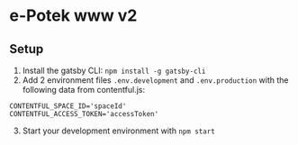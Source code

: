 # e-Potek www v2

## Setup

1. Install the gatsby CLI: `npm install -g gatsby-cli`
2. Add 2 environment files `.env.development` and `.env.production` with the following data from contentful.js:

```
CONTENTFUL_SPACE_ID='spaceId'
CONTENTFUL_ACCESS_TOKEN='accessToken'
```

3. Start your development environment with `npm start`
